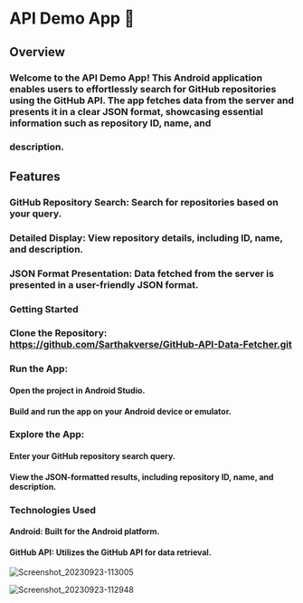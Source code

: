 # API Demo App 📱
## Overview
### Welcome to the API Demo App! This Android application enables users to effortlessly search for GitHub repositories using the GitHub API. The app fetches data from the server and presents it in a clear JSON format, showcasing essential information such as repository ID, name, and
### description.

## Features
### GitHub Repository Search: Search for repositories based on your query.
### Detailed Display: View repository details, including ID, name, and description.
### JSON Format Presentation: Data fetched from the server is presented in a user-friendly JSON format.

### Getting Started
### Clone the Repository: https://github.com/Sarthakverse/GitHub-API-Data-Fetcher.git
### Run the App:
#### Open the project in Android Studio.
#### Build and run the app on your Android device or emulator.
### Explore the App:
#### Enter your GitHub repository search query.
#### View the JSON-formatted results, including repository ID, name, and description.
### Technologies Used
#### Android: Built for the Android platform.
#### GitHub API: Utilizes the GitHub API for data retrieval.

![Screenshot_20230923-113005](https://github.com/Sarthakverse/API_demo_App/assets/117356021/49466ffc-f8ee-4691-acc4-9cce21fa6bb8)

![Screenshot_20230923-112948](https://github.com/Sarthakverse/API_demo_App/assets/117356021/54dee4ee-a2e7-4569-a005-56d4cdc7cfd3)



